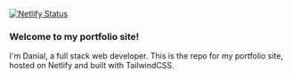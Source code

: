 [![Netlify Status](https://api.netlify.com/api/v1/badges/f1df9656-960f-4df1-aada-f8ad26ff7870/deploy-status)](https://app.netlify.com/sites/quizzical-lewin-f5844f/deploys)

### Welcome to my portfolio site!

I'm Danial, a full stack web developer. This is the repo for my portfolio site, hosted on Netlify and built with TailwindCSS.
